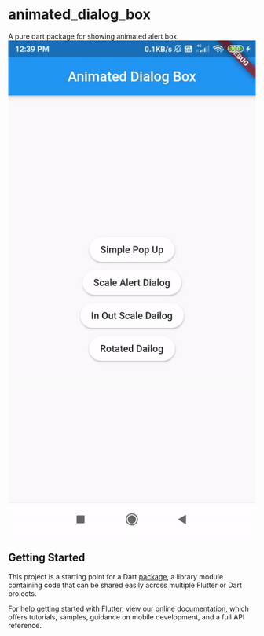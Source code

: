 # animated_dialog_box

A pure dart package for showing animated alert box.
![Alt Text](https://github.com/Shubham-Narkhede/animated_dialog_box/blob/master/animated_box_example/animated_alert_box.gif)
## Getting Started

This project is a starting point for a Dart
[package](https://flutter.dev/developing-packages/),
a library module containing code that can be shared easily across
multiple Flutter or Dart projects.

For help getting started with Flutter, view our
[online documentation](https://flutter.dev/docs), which offers tutorials,
samples, guidance on mobile development, and a full API reference.
